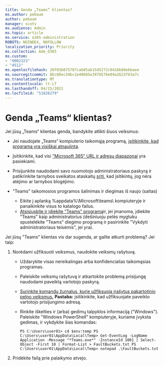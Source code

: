 ```yaml
---
title: Genda „Teams“ klientas?
ms.author: pebaum
author: pebaum
manager: scotv
ms.audience: Admin
ms.topic: article
ms.service: o365-administration
ROBOTS: NOINDEX, NOFOLLOW
localization_priority: Priority
ms.collection: Adm_O365
ms.custom:
- "9002323"
- "4512"
ms.openlocfilehash: 20f03b075787cab85ab15d5272c0416b88ebbaee
ms.sourcegitcommit: 8bc60ec34bc1e40685e3976576e04a2623f63a7c
ms.translationtype: MT
ms.contentlocale: lt-LT
ms.lasthandoff: 04/15/2021
ms.locfileid: "51826279"
---
```

# <a name="teams-client-crashing"></a>Genda „Teams“ klientas?

Jei jūsų „Teams“ klientas genda, bandykite atlikti šiuos veiksmus:

- Jei naudojate „Teams“ kompiuterio taikomąją programą, [įsitikinkite, kad programa yra visiškai atnaujinta](https://support.office.com/article/Update-Microsoft-Teams-535a8e4b-45f0-4f6c-8b3d-91bca7a51db1).

- Įsitikinkite, kad visi ["Microsoft 365" URL ir adresų diapazonai](https://docs.microsoft.com/microsoftteams/connectivity-issues) yra pasiekiami.

- Prisijunkite naudodami savo nuomotojo administratoriaus paskyrą ir patikrinkite tarnybos sveikatos ataskaitų [sritį,](https://docs.microsoft.com/office365/enterprise/view-service-health) kad įsitikintų, jog nėra atėjimo ar tarnybos blogėjimo.

- "Teams" taikomosios programos šalinimas ir diegimas iš naujo (saitas)
    - Eikite į aplanką %appdata%\Microsoft\teams\ kompiuteryje ir panaikinkite visus to katalogo failus.
    - [Atsisiųskite ir įdiekite "Teams" programą](https://www.microsoft.com/microsoft-365/microsoft-teams/group-chat-software#office-DesktopAppDownload-ofoushy)ir, jei įmanoma, įdiekite "Teams" kaip administratorius (dešiniuoju pelės mygtuku spustelėkite "Teams" diegimo programą ir pasirinkite "Vykdyti administratoriaus teisėmis", jei yra).

Jei jūsų "Teams" klientas vis dar sugenda, ar galite atkurti problemą? Jei taip:

1. Norėdami užfiksuoti veiksmus, naudokite veiksmų rašytuvą.
    - Uždarykite visas nereikalingas arba konfidencialias taikomąsias programas.
    - Paleiskite veiksmų rašytuvą ir atkartokite problemą prisijungę naudodami paveiktą vartotojo paskyrą.
    - [Surinkite komandų žurnalus, kurie užfiksuoja įrašytus pakartotinio pelno veiksmus.](https://docs.microsoft.com/microsoftteams/log-files) **Pastaba:** įsitikinkite, kad užfiksuojate paveikto vartotojo prisijungimo adresą.
    - Rinkite iškelties ir (arba) gedimų talpyklos informaciją ("Windows"). Paleiskite "Windows PowerShell" kompiuteryje, kuriame įvyksta gedimas, ir vykdykite šias komandas:

        `
        PS C:\Users\user01> cd $env:temp
        PS C:\Users\user01\AppData\Local\Temp> Get-EventLog -LogName Application -Message "*Teams.exe*" -InstanceId 1001 | Select-Object -First 10 | Format-List > FaultBuckets.txt
        PS C:\Users\user01\AppData\Local\Temp> notepad .\FaultBuckets.txt
        `
    
2. Pridėkite failą prie palaikymo atvejo.
